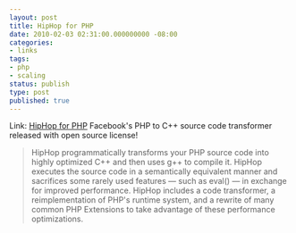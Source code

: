 ```yaml
---
layout: post
title: HipHop for PHP
date: 2010-02-03 02:31:00.000000000 -08:00
categories:
- links
tags:
- php
- scaling
status: publish
type: post
published: true
---
```

Link: <a href="http://developers.facebook.com/news.php?blog=1&story=358"> HipHop for PHP</a>
Facebook's PHP to C++ source code transformer released with open source license!
> HipHop programmatically transforms your PHP source code into highly optimized C++ and then uses g++ to compile it. HipHop executes the source code in a semantically equivalent manner and sacrifices some rarely used features &mdash; such as eval() &mdash; in exchange for improved performance. HipHop includes a code transformer, a reimplementation of PHP's runtime system, and a rewrite of many common PHP Extensions to take advantage of these performance optimizations.
